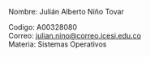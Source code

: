Nombre: Julián Alberto Niño Tovar  

Codigo: A00328080  
Correo: julian.nino@correo.icesi.edu.co  
Materia: Sistemas Operativos
